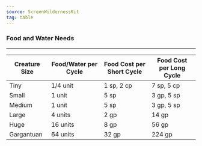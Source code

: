 ```yaml
---
source: ScreenWildernessKit 
tag: table
---
```


### Food and Water Needs
---
|Creature Size|Food/Water per Cycle|Food Cost per Short Cycle|Food Cost per Long Cycle|
|-----|-----|-----|-----|
|Tiny|1/4 unit|1 sp, 2 cp|7 sp, 5 cp|
|Small|1 unit|5 sp|3 gp, 5 sp|
|Medium|1 unit|5 sp|3 gp, 5 sp|
|Large|4 units|2 gp|14 gp|
|Huge|16 units|8 gp|56 gp|
|Gargantuan|64 units|32 gp|224 gp|
